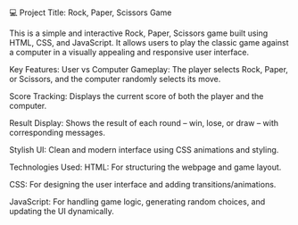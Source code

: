 
💻 Project Title: Rock, Paper, Scissors Game

This is a simple and interactive Rock, Paper, Scissors game built using HTML, CSS, and JavaScript. It allows users to play the classic game against a computer in a visually appealing and responsive user interface.

Key Features:
User vs Computer Gameplay: The player selects Rock, Paper, or Scissors, and the computer randomly selects its move.

Score Tracking: Displays the current score of both the player and the computer.

Result Display: Shows the result of each round – win, lose, or draw – with corresponding messages.

Stylish UI: Clean and modern interface using CSS animations and styling.

 Technologies Used:
HTML: For structuring the webpage and game layout.

CSS: For designing the user interface and adding transitions/animations.

JavaScript: For handling game logic, generating random choices, and updating the UI dynamically.
